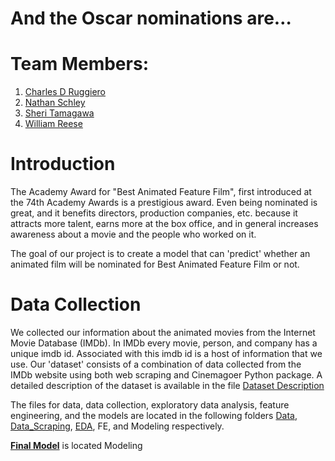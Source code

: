 # And the Oscar nominations are…

# Team Members: 
1. [Charles D Ruggiero](https://github.com/ruggiec)
2. [Nathan Schley](https://github.com/Finer-Things)
3. [Sheri Tamagawa](https://github.com/sktamagaw)
4. [William Reese](https://github.com/wrlaxboy151)

# Introduction 
The Academy Award for "Best Animated Feature Film", first introduced at the 74th Academy Awards is a prestigious award. Even being nominated is great, and it benefits directors, production companies, etc. because it attracts more talent, earns more at the box office, and in general increases awareness about a movie and the people who worked on it.

The goal of our project is to create a model that can 'predict' whether an animated film will be nominated for Best Animated Feature Film or not.

# Data Collection 
We collected our information about the animated movies from the Internet Movie Database (IMDb). In IMDb every movie, person, and company has a unique imdb id. Associated with this imdb id is a host of information that we use. Our 'dataset' consists of a combination of data collected from the IMDb website using both web scraping and Cinemagoer Python package. A detailed description of the dataset is available in the file [Dataset Description](https://github.com/wrlaxboy151/may22-lunar-outpost/blob/main/Dataset%20Description.docx)

The files for data, data collection, exploratory data analysis, feature engineering, and the models are located in the following folders [Data](https://github.com/wrlaxboy151/may22-lunar-outpost/tree/main/Data), [Data_Scraping](https://github.com/wrlaxboy151/may22-lunar-outpost/tree/main/Data_Scraping), [EDA](https://github.com/wrlaxboy151/may22-lunar-outpost/tree/main/EDA), FE, and Modeling respectively.

[**Final Model**](https://github.com/wrlaxboy151/may22-lunar-outpost/blob/main/model5.ipynb) is located Modeling


